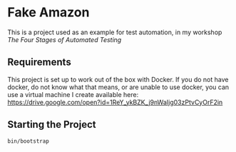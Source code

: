 # Fake Amazon

This is a project used as an example for test automation, in my workshop *The Four Stages of Automated Testing*

## Requirements

This project is set up to work out of the box with Docker. If you do not have docker, do not know what that means, or are unable to use docker, you can use a virtual machine I create available here: https://drive.google.com/open?id=1ReY_ykBZK_j9nWaIjg03zPtvCyOrF2in

## Starting the Project

```
bin/bootstrap
```
